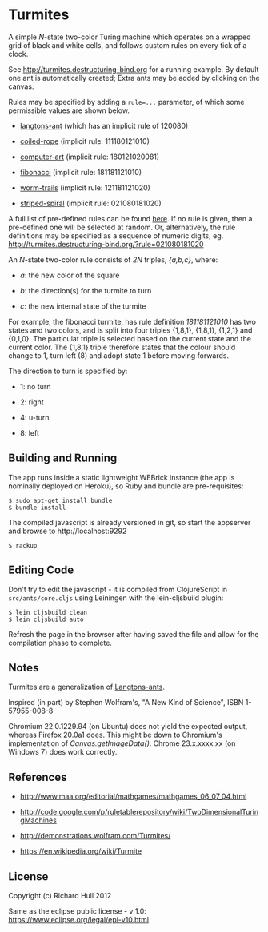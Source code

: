 Turmites
========
A simple _N_-state two-color Turing machine which operates on a wrapped 
grid of black and white cells, and follows custom rules on every tick of 
a clock.

See http://turmites.destructuring-bind.org for a running example.
By default one ant is automatically created; Extra ants may be added
by clicking on the canvas.

Rules may be specified by adding a `rule=...` parameter, of which some 
permissible values are shown below. 

* [langtons-ant](http://turmites.destructuring-bind.org/?rule=langtons-ant) (which has an implicit rule of 120080)

* [coiled-rope](http://turmites.destructuring-bind.org/?rule=coiled-rope) (implicit rule: 111180121010)

* [computer-art](http://turmites.destructuring-bind.org/?rule=computer-art) (implicit rule: 180121020081)

* [fibonacci](http://turmites.destructuring-bind.org/?rule=fibonacci) (implicit rule: 181181121010)

* [worm-trails](http://turmites.destructuring-bind.org/?rule=worm-trails) (implicit rule: 121181121020)

* [striped-spiral](http://turmites.destructuring-bind.org/?rule=striped-spiral) (implicit rule: 021080181020)

A full list of pre-defined rules can be found [here](https://github.com/rm-hull/turmites/blob/master/src/turmites/core.cljs#L20).
If no rule is given, then a pre-defined one will be selected at random.
Or, alternatively, the rule definitions may be specified as a sequence 
of numeric digits, eg. http://turmites.destructuring-bind.org/?rule=021080181020

An _N_-state two-color rule consists of _2N_ triples, _{a,b,c}_, where:

* _a_: the new color of the square

* _b_: the direction(s) for the turmite to turn

* _c_: the new internal state of the turmite

For example, the fibonacci turmite, has rule definition _181181121010_ has 
two states and two colors, and is split into four triples {1,8,1}, {1,8,1},
{1,2,1} and {0,1,0}. The particulat triple is selected based on the current
state and the current color. The {1,8,1} triple therefore states that the 
colour should change to 1, turn left (8) and adopt state 1 before moving 
forwards.

The direction to turn is specified by: 

* 1: no turn

* 2: right

* 4: u-turn

* 8: left

Building and Running
--------------------
The app runs inside a static lightweight WEBrick instance (the app is
nominally deployed on Heroku), so Ruby and bundle are pre-requisites:

    $ sudo apt-get install bundle
    $ bundle install

The compiled javascript is already versioned in git, so start the 
appserver and browse to http://localhost:9292

    $ rackup

Editing Code
------------
Don't try to edit the javascript - it is compiled from ClojureScript 
in `src/ants/core.cljs` using Leiningen with the lein-cljsbuild plugin:

    $ lein cljsbuild clean
    $ lein cljsbuild auto

Refresh the page in the browser after having saved the file and allow
for the compilation phase to complete.

Notes
-----
Turmites are a generalization of [Langtons-ants](https://github.com/rm-hull/langtons-ants). 

Inspired (in part) by Stephen Wolfram's, "A New Kind of Science", ISBN 1-57955-008-8

Chromium 22.0.1229.94 (on Ubuntu) does not yield the expected output, whereas
Firefox 20.0a1 does. This might be down to Chromium's implementation of 
_Canvas.getImageData()_. Chrome 23.x.xxxx.xx (on Windows 7) does work correctly.

References
----------
* http://www.maa.org/editorial/mathgames/mathgames_06_07_04.html

* http://code.google.com/p/ruletablerepository/wiki/TwoDimensionalTuringMachines

* http://demonstrations.wolfram.com/Turmites/

* https://en.wikipedia.org/wiki/Turmite 

License
-------
Copyright (c) Richard Hull 2012

Same as the eclipse public license - v 1.0: https://www.eclipse.org/legal/epl-v10.html
